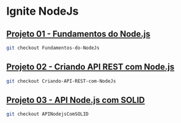 # Ignite NodeJs

## [Projeto 01 - Fundamentos do Node.js](https://github.com/wr2net/ignite-nodejs/tree/Fundamentos-do-NodeJs)

```bash
git checkout Fundamentos-do-NodeJs
```

## [Projeto 02 - Criando API REST com Node.js](https://github.com/wr2net/ignite-nodejs/tree/Criando-API-REST-com-NodeJs)

```bash
git checkout Criando-API-REST-com-NodeJs
```

## [Projeto 03 - API Node.js com SOLID](https://github.com/wr2net/ignite-nodejs/tree/APINodejsComSOLID)

```bash
git checkout APINodejsComSOLID
```
